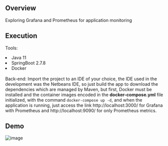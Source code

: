 ## Overview

Exploring Grafana and Prometheus for application monitoring

## Execution

Tools:
<li> Java 11 </li>
<li> SpringBoot 2.7.8 </li>
<li> Docker </li>
<br>
Back-end: 
Import the project to an IDE of your choice, the IDE used in the development was the Netbeans IDE,
so just build the app to download the dependencies which are managed by Maven,
but first, Docker must be installed and the container images encoded in the <strong>docker-compose.yml</strong> file initialized,
with the command <code>docker-compose up -d</code>, and when the application is running, just access the link http://localhost:3000/ for Grafana with Prometheus and http://localhost:9090/ for only Prometheus metrics.
<br>


## Demo
![image](https://user-images.githubusercontent.com/56695817/233850305-67b0a80e-8f14-4a07-882b-417781ff9d24.png)
